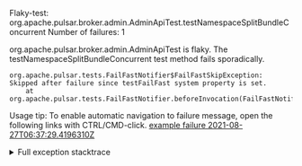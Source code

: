         
Flaky-test: org.apache.pulsar.broker.admin.AdminApiTest.testNamespaceSplitBundleConcurrent
Number of failures: 1

org.apache.pulsar.broker.admin.AdminApiTest is flaky. The testNamespaceSplitBundleConcurrent test method fails sporadically.

```
org.apache.pulsar.tests.FailFastNotifier$FailFastSkipException: Skipped after failure since testFailFast system property is set.
	at org.apache.pulsar.tests.FailFastNotifier.beforeInvocation(FailFastNotifier.java:88)

```

Usage tip: To enable automatic navigation to failure message, open the following links with CTRL/CMD-click.
[example failure 2021-08-27T06:37:29.4196310Z](https://github.com/apache/pulsar/runs/3440411059?check_suite_focus=true#step:9:1621)


<details>
<summary>Full exception stacktrace</summary>
<code><pre>
org.apache.pulsar.tests.FailFastNotifier$FailFastSkipException: Skipped after failure since testFailFast system property is set.
	at org.apache.pulsar.tests.FailFastNotifier.beforeInvocation(FailFastNotifier.java:88)

</pre></code>
</details>

